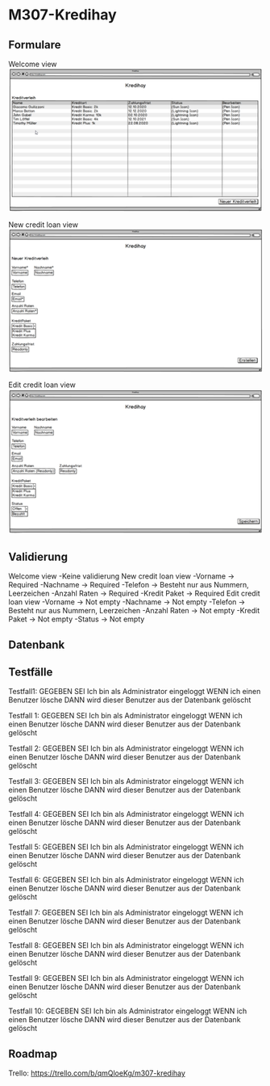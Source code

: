 # M307-Kredihay

## Formulare

Welcome view
![alt text](res/WelcomeView.png)

New credit loan view
![alt text](res/NewCredit.png)

Edit credit loan view
![alt text](res/EditCredit.png)


## Validierung
Welcome view
  -Keine validierung
New credit loan view
  -Vorname -> Required
  -Nachname -> Required
  -Telefon -> Besteht nur aus Nummern, Leerzeichen 
  -Anzahl Raten -> Required
  -Kredit Paket -> Required
Edit credit loan view
  -Vorname -> Not empty
  -Nachname -> Not empty
  -Telefon -> Besteht nur aus Nummern, Leerzeichen 
  -Anzahl Raten -> Not empty
  -Kredit Paket -> Not empty
  -Status -> Not empty

## Datenbank

## Testfälle

Testfall1:
GEGEBEN SEI   Ich bin als Administrator eingeloggt
WENN          ich einen Benutzer lösche
DANN          wird dieser Benutzer aus der Datenbank gelöscht

Testfall 1:
GEGEBEN SEI   Ich bin als Administrator eingeloggt
WENN          ich einen Benutzer lösche
DANN          wird dieser Benutzer aus der Datenbank gelöscht

Testfall 2:
GEGEBEN SEI   Ich bin als Administrator eingeloggt
WENN          ich einen Benutzer lösche
DANN          wird dieser Benutzer aus der Datenbank gelöscht

Testfall 3:
GEGEBEN SEI   Ich bin als Administrator eingeloggt
WENN          ich einen Benutzer lösche
DANN          wird dieser Benutzer aus der Datenbank gelöscht

Testfall 4:
GEGEBEN SEI   Ich bin als Administrator eingeloggt
WENN          ich einen Benutzer lösche
DANN          wird dieser Benutzer aus der Datenbank gelöscht

Testfall 5:
GEGEBEN SEI   Ich bin als Administrator eingeloggt
WENN          ich einen Benutzer lösche
DANN          wird dieser Benutzer aus der Datenbank gelöscht

Testfall 6:
GEGEBEN SEI   Ich bin als Administrator eingeloggt
WENN          ich einen Benutzer lösche
DANN          wird dieser Benutzer aus der Datenbank gelöscht

Testfall 7:
GEGEBEN SEI   Ich bin als Administrator eingeloggt
WENN          ich einen Benutzer lösche
DANN          wird dieser Benutzer aus der Datenbank gelöscht

Testfall 8:
GEGEBEN SEI   Ich bin als Administrator eingeloggt
WENN          ich einen Benutzer lösche
DANN          wird dieser Benutzer aus der Datenbank gelöscht

Testfall 9:
GEGEBEN SEI   Ich bin als Administrator eingeloggt
WENN          ich einen Benutzer lösche
DANN          wird dieser Benutzer aus der Datenbank gelöscht

Testfall 10:
GEGEBEN SEI   Ich bin als Administrator eingeloggt
WENN          ich einen Benutzer lösche
DANN          wird dieser Benutzer aus der Datenbank gelöscht

## Roadmap
Trello: https://trello.com/b/qmQloeKg/m307-kredihay
